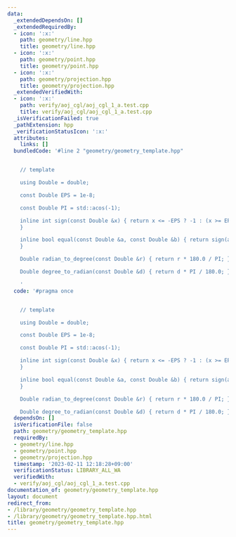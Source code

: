 ```yaml
---
data:
  _extendedDependsOn: []
  _extendedRequiredBy:
  - icon: ':x:'
    path: geometry/line.hpp
    title: geometry/line.hpp
  - icon: ':x:'
    path: geometry/point.hpp
    title: geometry/point.hpp
  - icon: ':x:'
    path: geometry/projection.hpp
    title: geometry/projection.hpp
  _extendedVerifiedWith:
  - icon: ':x:'
    path: verify/aoj_cgl/aoj_cgl_1_a.test.cpp
    title: verify/aoj_cgl/aoj_cgl_1_a.test.cpp
  _isVerificationFailed: true
  _pathExtension: hpp
  _verificationStatusIcon: ':x:'
  attributes:
    links: []
  bundledCode: '#line 2 "geometry/geometry_template.hpp"


    // template

    using Double = double;

    const Double EPS = 1e-8;

    const Double PI = std::acos(-1);

    inline int sign(const Double &x) { return x <= -EPS ? -1 : (x >= EPS ? 1 : 0);
    }

    inline bool equal(const Double &a, const Double &b) { return sign(a - b) == 0;
    }

    Double radian_to_degree(const Double &r) { return r * 180.0 / PI; }

    Double degree_to_radian(const Double &d) { return d * PI / 180.0; }

    '
  code: '#pragma once


    // template

    using Double = double;

    const Double EPS = 1e-8;

    const Double PI = std::acos(-1);

    inline int sign(const Double &x) { return x <= -EPS ? -1 : (x >= EPS ? 1 : 0);
    }

    inline bool equal(const Double &a, const Double &b) { return sign(a - b) == 0;
    }

    Double radian_to_degree(const Double &r) { return r * 180.0 / PI; }

    Double degree_to_radian(const Double &d) { return d * PI / 180.0; }'
  dependsOn: []
  isVerificationFile: false
  path: geometry/geometry_template.hpp
  requiredBy:
  - geometry/line.hpp
  - geometry/point.hpp
  - geometry/projection.hpp
  timestamp: '2023-02-11 12:18:28+09:00'
  verificationStatus: LIBRARY_ALL_WA
  verifiedWith:
  - verify/aoj_cgl/aoj_cgl_1_a.test.cpp
documentation_of: geometry/geometry_template.hpp
layout: document
redirect_from:
- /library/geometry/geometry_template.hpp
- /library/geometry/geometry_template.hpp.html
title: geometry/geometry_template.hpp
---
```

